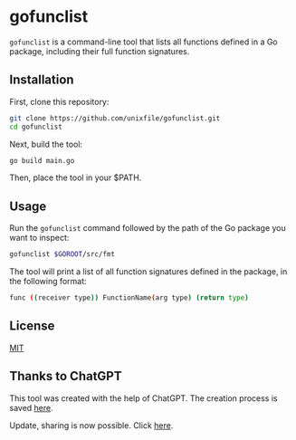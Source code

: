 # gofunclist

`gofunclist` is a command-line tool that lists all functions defined in a Go package, including their full function signatures.

## Installation

First, clone this repository:

```sh
git clone https://github.com/unixfile/gofunclist.git
cd gofunclist
```

Next, build the tool:

```sh
go build main.go
```

Then, place the tool in your $PATH.

## Usage

Run the `gofunclist` command followed by the path of the Go package you want to inspect:

```sh
gofunclist $GOROOT/src/fmt
```

The tool will print a list of all function signatures defined in the package, in the following format:

```sh
func ((receiver type)) FunctionName(arg type) (return type)
```

## License
[MIT](LICENSE.md)

## Thanks to ChatGPT
This tool was created with the help of ChatGPT. The creation process is saved [here](chat.md).

Update, sharing is now possible. Click [here](https://chat.openai.com/share/adc1e309-4694-43dc-aefe-32faa550a7de).
